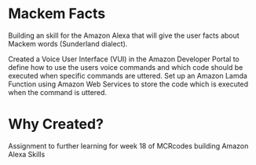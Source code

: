 # Mackem Facts

Building an skill for the Amazon Alexa that will give the user facts about Mackem words (Sunderland dialect). 

Created a Voice User Interface (VUI) in the Amazon Developer Portal to define how to use the users voice commands and which code should be executed when specific commands are uttered. Set up an Amazon Lamda Function using Amazon Web Services to store the code which is executed when the command is uttered.


# Why Created?

Assignment to further learning for week 18 of MCRcodes building Amazon Alexa Skills
